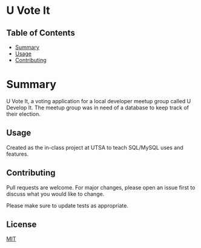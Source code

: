 # U Vote It

## Table of Contents

- [Summary](#summary)
- [Usage](#usage)
- [Contributing](#contributing)

# Summary

U Vote It, a voting application for a local developer meetup group called U Develop It. The meetup group was in need of a database to keep track of their election.

## Usage

Created as the in-class project at UTSA to teach SQL/MySQL uses and features.

## Contributing

Pull requests are welcome. For major changes, please open an issue first to discuss what you would like to change.

Please make sure to update tests as appropriate.

## License

[MIT](https://choosealicense.com/licenses/mit/)
